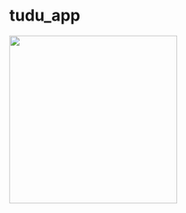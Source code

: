 # tudu_app

<img src="https://user-images.githubusercontent.com/15629056/83754293-68a0b080-a674-11ea-886e-445ea16f1316.gif" width="300">
